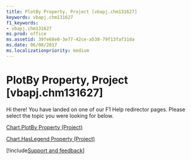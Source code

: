 ```yaml
---
title: PlotBy Property, Project [vbapj.chm131627]
keywords: vbapj.chm131627
f1_keywords:
- vbapj.chm131627
ms.prod: office
ms.assetid: 39fe68e0-3e77-42ce-a538-79f13faf31da
ms.date: 06/08/2017
ms.localizationpriority: medium
---
```



# PlotBy Property, Project [vbapj.chm131627]

Hi there! You have landed on one of our F1 Help redirector pages. Please select the topic you were looking for below.

[Chart.PlotBy Property (Project)](https://msdn.microsoft.com/library/10483232-929b-c040-025e-059ddf2fe915%28Office.15%29.aspx)

[Chart.HasLegend Property (Project)](https://msdn.microsoft.com/library/3e4ba5bd-eb29-bb28-7403-87222b47ae40%28Office.15%29.aspx)

[!include[Support and feedback](~/includes/feedback-boilerplate.md)]